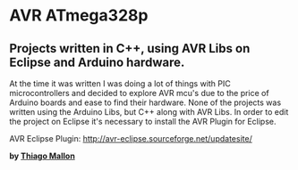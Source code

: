 # AVR ATmega328p 

## Projects written in C++, using AVR Libs on Eclipse and Arduino hardware.

At the time it was written I was doing a lot of things with PIC microcontrollers and decided to explore AVR mcu's due to the
price of Arduino boards and ease to find their hardware. None of the projects was written using the Arduino Libs, but C++ along with AVR Libs. In order to edit the project on Eclipse it's necessary to install the AVR Plugin for Eclipse.

AVR Eclipse Plugin: http://avr-eclipse.sourceforge.net/updatesite/

**by [Thiago Mallon]**

[Thiago Mallon]: <https://www.linkedin.com/in/thiago-mallon/>
